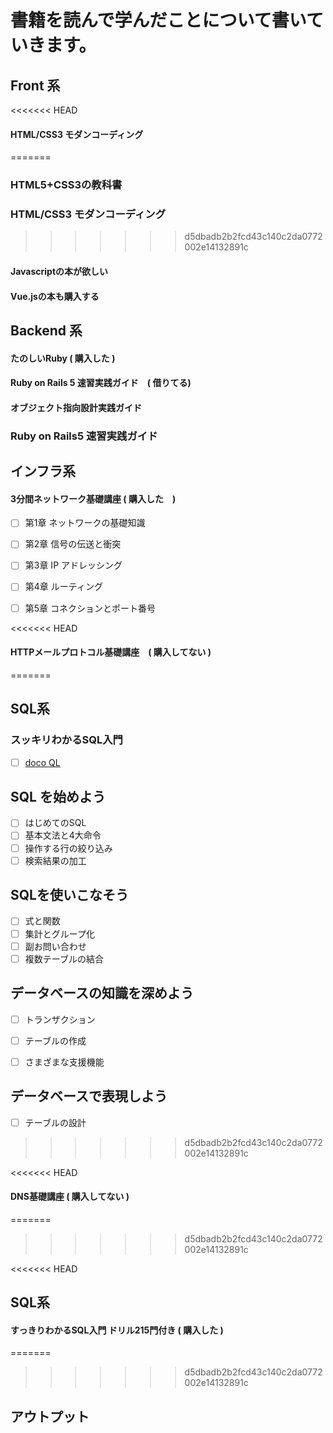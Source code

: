# 書籍を読んで学んだことについて書いていきます。



## Front 系



<<<<<<< HEAD
#### HTML/CSS3 モダンコーディング
=======
### HTML5+CSS3の教科書



### HTML/CSS3 モダンコーディング
>>>>>>> d5dbadb2b2fcd43c140c2da0772002e14132891c


#### Javascriptの本が欲しい


#### Vue.jsの本も購入する







## Backend 系



#### たのしいRuby ( 購入した )


#### Ruby on Rails 5 速習実践ガイド　( 借りてる)




#### オブジェクト指向設計実践ガイド



### Ruby on Rails5 速習実践ガイド






## インフラ系




#### 3分間ネットワーク基礎講座 ( 購入した　)

- [ ] 第1章 ネットワークの基礎知識
- [ ] 第2章 信号の伝送と衝突
- [ ] 第3章 IP アドレッシング
- [ ] 第4章 ルーティング
- [ ] 第5章 コネクションとポート番号


<<<<<<< HEAD
#### HTTPメールプロトコル基礎講座　( 購入してない )
=======
## SQL系


### スッキリわかるSQL入門

- [ ] <a href="https://dokoql.com/">doco QL</a>

## SQL を始めよう
- [ ] はじめてのSQL
- [ ] 基本文法と4大命令
- [ ] 操作する行の絞り込み
- [ ] 検索結果の加工

## SQLを使いこなそう

- [ ] 式と関数
- [ ] 集計とグループ化
- [ ] 副お問い合わせ
- [ ] 複数テーブルの結合

## データベースの知識を深めよう

- [ ] トランザクション
- [ ] テーブルの作成
- [ ] さまざまな支援機能


## データベースで表現しよう

- [ ] テーブルの設計





>>>>>>> d5dbadb2b2fcd43c140c2da0772002e14132891c




<<<<<<< HEAD
#### DNS基礎講座 ( 購入してない )
=======
>>>>>>> d5dbadb2b2fcd43c140c2da0772002e14132891c





<<<<<<< HEAD
## SQL系



#### すっきりわかるSQL入門 ドリル215門付き ( 購入した )
=======



>>>>>>> d5dbadb2b2fcd43c140c2da0772002e14132891c




## アウトプット
